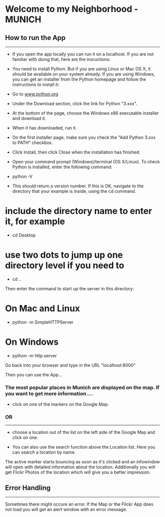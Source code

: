 # Welcome to my Neighborhood - MUNICH


## How to run the App
-----------------------------

* If you open the app locally you can run it on a localhost. If you are not familiar with doing that, here are the insructions:

* You need to install Python. But if you are using Linux or Mac OS X, it should be available on your system already. If you are using Windows, you can get an installer from the Python homepage and follow the instructions to install it:

* Go to www.python.org
* Under the Download section, click the link for Python "3.xxx".
* At the bottom of the page, choose the Windows x86 executable installer and download it.
* When it has downloaded, run it.
* On the first installer page, make sure you check the "Add Python 3.xxx to PATH" checkbox.
* Click Install, then click Close when the installation has finished.
* Open your command prompt (Windows)/terminal (OS X/Linux). To check Python is installed, enter the following command:

* python -V

* This should return a version number. If this is OK, navigate to the directory that your example is inside, using the cd command.

# include the directory name to enter it, for example
* cd Desktop
# use two dots to jump up one directory level if you need to
* cd ..

Then enter the command to start up the server in this directory:

# On Mac and Linux
* python -m SimpleHTTPServer
# On Windows
* python -m http.server

Go back into your browser and type in the URL "localhost:8000"

Then you can use the App...


### The most popular places in Munich are displayed on the map. If you want to get more information....

* click on one of the markers on the Google Map.

### OR
-------

* choose a location out of the list on the left side of the Google Map and click on one.

* You can also use the search function above the Location list. Here you can search a location by name.

The active marker starts bouncing as soon as it's clicked and an infowindow will open with detailed information about the location. 
Additionally you will get Flickr Photos of the location which will give you a better impression.

## Error Handling
------------------

Sometimes there might occure an error. 
If the Map or the Flickr App does not load you will get an alert window with an error message.
